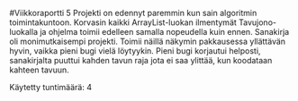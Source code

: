 #Viikkoraportti 5
Projekti on edennyt paremmin kun sain algoritmin toimintakuntoon.
Korvasin kaikki ArrayList-luokan ilmentymät Tavujono-luokalla ja ohjelma toimii edelleen samalla nopeudella kuin ennen.
Sanakirja oli monimutkaisempi projekti. Toimii näillä näkymin pakkausessa yllättävän hyvin, vaikka pieni bugi vielä löytyykin.
Pieni bugi korjautui helposti, sanakirjalta puuttui kahden tavun raja jota ei saa ylittää, kun koodataan kahteen tavuun.

Käytetty tuntimäärä: 4
